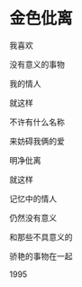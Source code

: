    

# 金色仳离

我喜欢

没有意义的事物

我的情人

就这样

不许有什么名称

来妨碍我俩的爱

  

明净仳离

就这样

记忆中的情人

仍然没有意义

和那些不具意义的

骄艳的事物在一起

1995